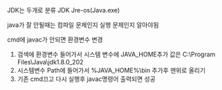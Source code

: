 JDK는 두개로 분류
JDK
Jre-os(Java.exe)

java가 잘 안될때는 컴파일 문제인지 실행 문제인지 알아야됨

cmd에 javac가 안되면 환경변수 변경
1. 검색에 환경변수 들어가서 시스템 변수에 JAVA_HOME추가 값은 C:\Program Files\Java\jdk1.8.0_202
2. 시스템변수 Path에 들어가서 %JAVA_HOME%\bin 추가후 맨위로 올리기
3. 기존 cmd끄고 다시 실행후 javac명령어 출력되면 성공
